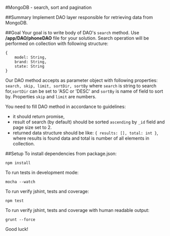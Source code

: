 #MongoDB - search, sort and pagination

##Summary
Implement DAO layer responsible for retrieving data from MongoDB.

##Goal
Your goal is to write body of DAO's `search` method. Use **/app/DAO/phoneDAO** file for your solution.
Search operation will be performed on collection with following structure:

```
{
    model: String,
    brand: String,
    state: String
}
```

Our DAO method accepts as parameter object with following properties: `search, skip, limit, sortDir, sortBy` where `search` is string to search for,`sortDir`
can be set to 'ASC or 'DESC' and `sortBy` is name of field to sort by. Properties `skip` and `limit` are numbers.

You need to fill DAO method in accordance to guidelines:

- it should return promise,
- result of search (by default) should be sorted `ascending` by `_id` field and page size set to 2.
- returned data structure should be like: `{ results: [], total: int }`, where results is found data and total is number of all elements in collection.

 
##Setup
To install dependencies from package.json:

    npm install

To run tests in development mode:

    mocha --watch

To run verify jshint, tests and coverage:

    npm test

To run verify jshint, tests and coverage with human readable output:

    grunt --force


Good luck!
